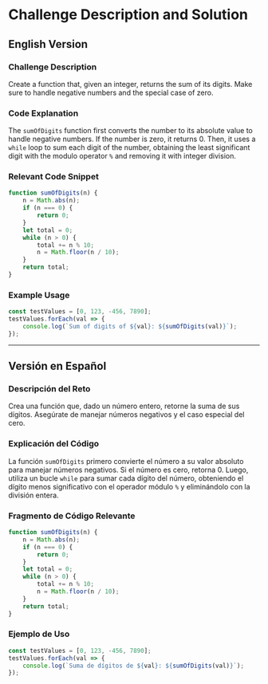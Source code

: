 # Challenge Description and Solution

## English Version

### Challenge Description
Create a function that, given an integer, returns the sum of its digits. Make sure to handle negative numbers and the special case of zero.

### Code Explanation
The `sumOfDigits` function first converts the number to its absolute value to handle negative numbers. If the number is zero, it returns 0. Then, it uses a `while` loop to sum each digit of the number, obtaining the least significant digit with the modulo operator `%` and removing it with integer division.

### Relevant Code Snippet

```javascript
function sumOfDigits(n) {
    n = Math.abs(n);
    if (n === 0) {
        return 0;
    }
    let total = 0;
    while (n > 0) {
        total += n % 10;
        n = Math.floor(n / 10);
    }
    return total;
}
```

### Example Usage

```javascript
const testValues = [0, 123, -456, 7890];
testValues.forEach(val => {
    console.log(`Sum of digits of ${val}: ${sumOfDigits(val)}`);
});
```

---

## Versión en Español

### Descripción del Reto
Crea una función que, dado un número entero, retorne la suma de sus dígitos. Asegúrate de manejar números negativos y el caso especial del cero.

### Explicación del Código
La función `sumOfDigits` primero convierte el número a su valor absoluto para manejar números negativos. Si el número es cero, retorna 0. Luego, utiliza un bucle `while` para sumar cada dígito del número, obteniendo el dígito menos significativo con el operador módulo `%` y eliminándolo con la división entera.

### Fragmento de Código Relevante

```javascript
function sumOfDigits(n) {
    n = Math.abs(n);
    if (n === 0) {
        return 0;
    }
    let total = 0;
    while (n > 0) {
        total += n % 10;
        n = Math.floor(n / 10);
    }
    return total;
}
```

### Ejemplo de Uso

```javascript
const testValues = [0, 123, -456, 7890];
testValues.forEach(val => {
    console.log(`Suma de dígitos de ${val}: ${sumOfDigits(val)}`);
});
